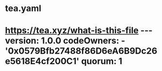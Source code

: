 # tea.yaml
# https://tea.xyz/what-is-this-file --- version: 1.0.0 codeOwners:   - '0x0579Bfb27488f86D6eA6B9Dc26e5618E4cf200C1' quorum: 1
